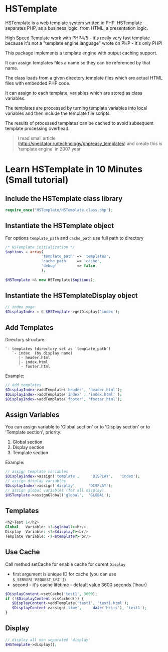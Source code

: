 # HSTemplate

HSTemplate is a web template system written in PHP. HSTemplate separates PHP, as a business logic, from HTML, a presentation logic.

High Speed Template work with PHP4/5 - it's really very fast template because it's not a "template engine language" wrote on PHP - it's only PHP!

This package implements a template engine with output caching support.

It can assign templates files a name so they can be referenced by that name.

The class loads from a given directory template files which are actual HTML files with embedded PHP code.

It can assign to each template, variables which are stored as class variables.

The templates are processed by turning template variables into local variables and then include the template file scripts.

The results of processed templates can be cached to avoid subsequent template processing overhead.


> I read small article (http://spectator.ru/technology/php/easy_templates) and create this is 'template engine' in 2007 year


# Learn HSTemplate in 10 Minutes (Small tutorial)

## Include the HSTemplate class library
```php
require_once('HSTemplate/HSTemplate.class.php');
```

## Instantiate the HSTemplate object
For options `template_path` and `cache_path` use full path to directory
```php
/* HSTemplate initialization */
$options = array(
                'template_path' => 'templates',
                'cache_path'    => 'cache',
                'debug'         => false,
                );
                
$HSTemplate =& new HSTemplate($options);
```

## Instantiate the HSTemplateDisplay object
```php
// index page
$DisplayIndex = & $HSTemplate->getDisplay('index');
```

## Add Templates
Directory structure:
```
`- templates (directory set as `template_path`)
   `- index  (by display name)
      |- header.html
      |- index.html
      `- footer.html
```

Example:
```php
// add templates
$DisplayIndex->addTemplate('header', 'header.html');
$DisplayIndex->addTemplate('index' , 'index.html' );
$DisplayIndex->addTemplate('footer', 'footer.html');
```

## Assign Variables
You can assign variable to 'Global section' or to 'Display section' or to 'Template section', priority:
1. Global section
2. Display section
3. Template section

Example:
```php
// assign template variables
$DisplayIndex->assign('template',     'DISPLAY',   'index');
// assign display variables
$DisplayIndex->assign('display',     'DISPLAY');
// assign global variables (for all display)
$HSTemplate->assignGlobal('global',  'GLOBAL');
```

## Templates
```php
<h2>Test 1</h2>
Global   Variable: <?=$global?><br/>
Display  Variable: <?=$display?><br/>
Template Variable: <?=$template?><br/>
```

## Use Cache

Call method setCache for enable cache for curent `Display`
* first argument is unique ID for cache (you can use `$_SERVER['REQUEST_URI']`)
* second - it's cache lifetime - default value 3600 seconds (1hour)
```php
$DisplayContent->setCache('test1', 3600);
if (!$DisplayContent->isCached()) {
   $DisplayContent->addTemplate('test1', 'test1.html');
   $DisplayContent->assign('time',     date('H:i:s'), 'test1');
}
```

## Display
```php
// display all non separated 'display'
$HSTemplate->display();
```

